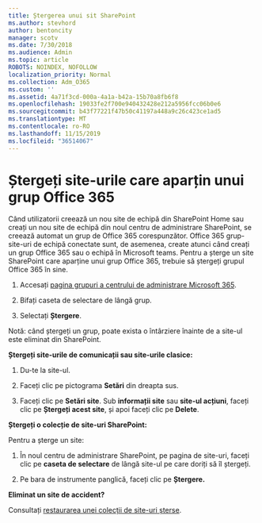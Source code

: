 ```yaml
---
title: Ștergerea unui sit SharePoint
ms.author: stevhord
author: bentoncity
manager: scotv
ms.date: 7/30/2018
ms.audience: Admin
ms.topic: article
ROBOTS: NOINDEX, NOFOLLOW
localization_priority: Normal
ms.collection: Adm_O365
ms.custom: ''
ms.assetid: 4a71f3cd-000a-4a1a-b42a-15b70a8fb6f8
ms.openlocfilehash: 19033fe2f700e940432428e212a5956fcc06b0e6
ms.sourcegitcommit: b43f77221f47b50c41197a448a9c26c423ce1ad5
ms.translationtype: MT
ms.contentlocale: ro-RO
ms.lasthandoff: 11/15/2019
ms.locfileid: "36514067"
---
```

# <a name="delete-sites-that-belong-to-an-office-365-group"></a>Ștergeți site-urile care aparțin unui grup Office 365

Când utilizatorii creează un nou site de echipă din SharePoint Home sau creați un nou site de echipă din noul centru de administrare SharePoint, se creează automat un grup de Office 365 corespunzător. Office 365 grup-site-uri de echipă conectate sunt, de asemenea, create atunci când creați un grup Office 365 sau o echipă în Microsoft teams. Pentru a șterge un site SharePoint care aparține unui grup Office 365, trebuie să ștergeți grupul Office 365 în sine. 
  
1. Accesați [pagina grupuri a centrului de administrare Microsoft 365](https://portal.office.com/adminportal/home#/groups).
    
2. Bifați caseta de selectare de lângă grup.
    
3. Selectați **Ștergere**.
    
Notă: când ștergeți un grup, poate exista o întârziere înainte de a site-ul este eliminat din SharePoint.
  
**Ștergeți site-urile de comunicații sau site-urile clasice:**

1. Du-te la site-ul.
  
2. Faceți clic pe pictograma **Setări** din dreapta sus. 
  
3. Faceți clic pe **Setări site**. Sub **informații site** sau **site-ul acțiuni**, faceți clic pe **Ștergeți acest site**, și apoi faceți clic pe **Delete**.
  
**Ștergeți o colecție de site-uri SharePoint:**

Pentru a șterge un site:
  
1. În noul centru de administrare SharePoint, pe pagina de site-uri, faceți clic pe **caseta de selectare** de lângă site-ul pe care doriți să îl ștergeți. 
    
2. Pe bara de instrumente panglică, faceți clic pe **Ștergere.**
    
**Eliminat un site de accident?**

Consultați [restaurarea unei colecții de site-uri șterse](https://go.microsoft.com/fwlink/?linkid=867660).
  

